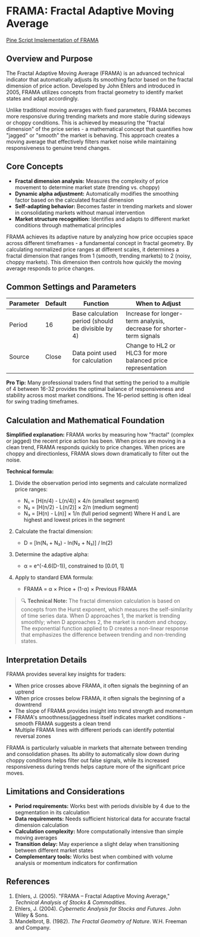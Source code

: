 # FRAMA: Fractal Adaptive Moving Average

[Pine Script Implementation of FRAMA](https://github.com/mihakralj/pinescript/blob/main/indicators/trends_IIR/frama.pine)

## Overview and Purpose

The Fractal Adaptive Moving Average (FRAMA) is an advanced technical indicator that automatically adjusts its smoothing factor based on the fractal dimension of price action. Developed by John Ehlers and introduced in 2005, FRAMA utilizes concepts from fractal geometry to identify market states and adapt accordingly.

Unlike traditional moving averages with fixed parameters, FRAMA becomes more responsive during trending markets and more stable during sideways or choppy conditions. This is achieved by measuring the "fractal dimension" of the price series - a mathematical concept that quantifies how "jagged" or "smooth" the market is behaving. This approach creates a moving average that effectively filters market noise while maintaining responsiveness to genuine trend changes.

## Core Concepts

* **Fractal dimension analysis:** Measures the complexity of price movement to determine market state (trending vs. choppy)
* **Dynamic alpha adjustment:** Automatically modifies the smoothing factor based on the calculated fractal dimension
* **Self-adapting behavior:** Becomes faster in trending markets and slower in consolidating markets without manual intervention
* **Market structure recognition:** Identifies and adapts to different market conditions through mathematical principles

FRAMA achieves its adaptive nature by analyzing how price occupies space across different timeframes - a fundamental concept in fractal geometry. By calculating normalized price ranges at different scales, it determines a fractal dimension that ranges from 1 (smooth, trending markets) to 2 (noisy, choppy markets). This dimension then controls how quickly the moving average responds to price changes.

## Common Settings and Parameters

| Parameter | Default | Function | When to Adjust |
|-----------|---------|----------|---------------|
| Period | 16 | Base calculation period (should be divisible by 4) | Increase for longer-term analysis, decrease for shorter-term signals |
| Source | Close | Data point used for calculation | Change to HL2 or HLC3 for more balanced price representation |

**Pro Tip:** Many professional traders find that setting the period to a multiple of 4 between 16-32 provides the optimal balance of responsiveness and stability across most market conditions. The 16-period setting is often ideal for swing trading timeframes.

## Calculation and Mathematical Foundation

**Simplified explanation:**
FRAMA works by measuring how "fractal" (complex or jagged) the recent price action has been. When prices are moving in a clean trend, FRAMA responds quickly to price changes. When prices are choppy and directionless, FRAMA slows down dramatically to filter out the noise.

**Technical formula:**
1. Divide the observation period into segments and calculate normalized price ranges:
   - N₁ = [H(n/4) - L(n/4)] × 4/n (smallest segment)
   - N₂ = [H(n/2) - L(n/2)] × 2/n (medium segment)
   - N₃ = [H(n) - L(n)] × 1/n (full period segment)
   Where H and L are highest and lowest prices in the segment

2. Calculate the fractal dimension:
   - D = [ln(N₁ + N₂) - ln(N₂ + N₃)] / ln(2)

3. Determine the adaptive alpha:
   - α = e^(-4.6(D-1)), constrained to [0.01, 1]

4. Apply to standard EMA formula:
   - FRAMA = α × Price + (1-α) × Previous FRAMA

> 🔍 **Technical Note:** The fractal dimension calculation is based on concepts from the Hurst exponent, which measures the self-similarity of time series data. When D approaches 1, the market is trending smoothly; when D approaches 2, the market is random and choppy. The exponential function applied to D creates a non-linear response that emphasizes the difference between trending and non-trending states.

## Interpretation Details

FRAMA provides several key insights for traders:

- When price crosses above FRAMA, it often signals the beginning of an uptrend
- When price crosses below FRAMA, it often signals the beginning of a downtrend
- The slope of FRAMA provides insight into trend strength and momentum
- FRAMA's smoothness/jaggedness itself indicates market conditions - smooth FRAMA suggests a clean trend
- Multiple FRAMA lines with different periods can identify potential reversal zones

FRAMA is particularly valuable in markets that alternate between trending and consolidation phases. Its ability to automatically slow down during choppy conditions helps filter out false signals, while its increased responsiveness during trends helps capture more of the significant price moves.

## Limitations and Considerations

* **Period requirements:** Works best with periods divisible by 4 due to the segmentation in its calculation
* **Data requirements:** Needs sufficient historical data for accurate fractal dimension calculation
* **Calculation complexity:** More computationally intensive than simple moving averages
* **Transition delay:** May experience a slight delay when transitioning between different market states
* **Complementary tools:** Works best when combined with volume analysis or momentum indicators for confirmation

## References

1. Ehlers, J. (2005). "FRAMA – Fractal Adaptive Moving Average," *Technical Analysis of Stocks & Commodities*.
2. Ehlers, J. (2004). *Cybernetic Analysis for Stocks and Futures*. John Wiley & Sons.
3. Mandelbrot, B. (1982). *The Fractal Geometry of Nature*. W.H. Freeman and Company.
